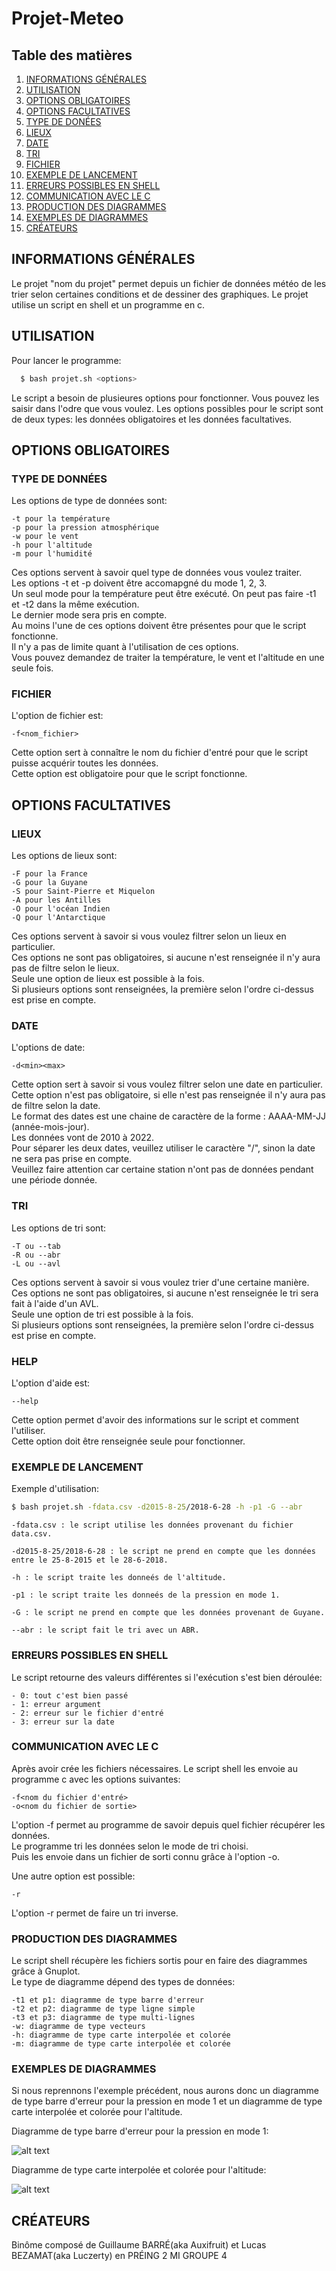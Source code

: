 # Projet-Meteo


## Table des matières
1. [INFORMATIONS GÉNÉRALES](#informations-générales)
2. [UTILISATION](#utilisation)
3. [OPTIONS OBLIGATOIRES](#options-obligatoires)
4. [OPTIONS FACULTATIVES](#options-facultatives)
5. [TYPE DE DONÉES](#type-de-données)
6. [LIEUX](#lieux)
7. [DATE](#date)
8. [TRI](#tri)
9. [FICHIER](#fichier)
10. [EXEMPLE DE LANCEMENT](#exemple-de-lancement)
11. [ERREURS POSSIBLES EN SHELL](#erreurs-possibles-en-shell)
12. [COMMUNICATION AVEC LE C](#communication-avec-le-c)
13. [PRODUCTION DES DIAGRAMMES](#production-des-diagrammes)
14. [EXEMPLES DE DIAGRAMMES](#exemples-de-diagrammes)
15. [CRÉATEURS](#créateurs)

## INFORMATIONS GÉNÉRALES

Le projet "nom du projet" permet depuis un fichier de données météo de les trier selon certaines conditions et de dessiner des graphiques. Le projet utilise un script en shell et un programme en c.

## UTILISATION

Pour lancer le programme:
```bash
  $ bash projet.sh <options>
```
Le script a besoin de plusieures options pour fonctionner. Vous pouvez les saisir dans l'odre que vous voulez.
Les options possibles pour le script sont de deux types: les données obligatoires et les données facultatives.

## OPTIONS OBLIGATOIRES

### TYPE DE DONNÉES

Les options de type de données sont:

	-t pour la température
	-p pour la pression atmosphérique
	-w pour le vent
	-h pour l'altitude
	-m pour l'humidité

Ces options servent à savoir quel type de données vous voulez traiter. <br />
Les options -t et -p doivent être accomapgné du mode 1, 2, 3. <br />
Un seul mode pour la température peut être exécuté. On peut pas faire -t1 et -t2 dans la même exécution. <br />
Le dernier mode sera pris en compte. <br />
Au moins l'une de ces options doivent être présentes pour que le script fonctionne. <br />
Il n'y a pas de limite quant à l'utilisation de ces options. <br />
Vous pouvez demandez de traiter la température, le vent et l'altitude en une seule fois. <br />

### FICHIER

L'option de fichier est:

	-f<nom_fichier>
	
Cette option sert à connaître le nom du fichier d'entré pour que le script puisse acquérir toutes les données. <br />
Cette option est obligatoire pour que le script fonctionne. <br />

## OPTIONS FACULTATIVES

### LIEUX

Les options de lieux sont:

	-F pour la France
	-G pour la Guyane
	-S pour Saint-Pierre et Miquelon
	-A pour les Antilles
	-O pour l'océan Indien
	-Q pour l'Antarctique

Ces options servent à savoir si vous voulez filtrer selon un lieux en particulier. <br />
Ces options ne sont pas obligatoires, si aucune n'est renseignée il n'y aura pas de filtre selon le lieux. <br />
Seule une option de lieux est possible à la fois. <br />
Si plusieurs options sont renseignées, la première selon l'ordre ci-dessus est prise en compte. <br />

### DATE

L'options de date:

	-d<min><max>

Cette option sert à savoir si vous voulez filtrer selon une date en particulier. <br />
Cette option n'est pas obligatoire, si elle n'est pas renseignée il n'y aura pas de filtre selon la date. <br />
Le format des dates est une chaine de caractère de la forme : AAAA-MM-JJ (année-mois-jour). <br />
Les données vont de 2010 à 2022. <br />
Pour séparer les deux dates, veuillez utiliser le caractère "/", sinon la date ne sera pas prise en compte. <br />
Veuillez faire attention car certaine station n'ont pas de données pendant une période donnée. <br />

### TRI

Les options de tri sont:

	-T ou --tab
	-R ou --abr
	-L ou --avl

Ces options servent à savoir si vous voulez trier d'une certaine manière. <br />
Ces options ne sont pas obligatoires, si aucune n'est renseignée le tri sera fait à l'aide d'un AVL. <br />
Seule une option de tri est possible à la fois. <br />
Si plusieurs options sont renseignées, la première selon l'ordre ci-dessus est prise en compte. <br />

### HELP

L'option d'aide est:

	--help

Cette option permet d'avoir des informations sur le script et comment l'utiliser. <br />
Cette option doit être renseignée seule pour fonctionner. <br />

### EXEMPLE DE LANCEMENT

Exemple d'utilisation:

```bash
$ bash projet.sh -fdata.csv -d2015-8-25/2018-6-28 -h -p1 -G --abr
```

	-fdata.csv : le script utilise les données provenant du fichier data.csv.
	
	-d2015-8-25/2018-6-28 : le script ne prend en compte que les données entre le 25-8-2015 et le 28-6-2018.
	
	-h : le script traite les donneés de l'altitude.
	
	-p1 : le script traite les donneés de la pression en mode 1.
	
	-G : le script ne prend en compte que les données provenant de Guyane.
	
	--abr : le script fait le tri avec un ABR.

### ERREURS POSSIBLES EN SHELL

Le script retourne des valeurs différentes si l'exécution s'est bien déroulée:

	- 0: tout c'est bien passé
	- 1: erreur argument
	- 2: erreur sur le fichier d'entré
	- 3: erreur sur la date

### COMMUNICATION AVEC LE C

Après avoir crée les fichiers nécessaires. Le script shell les envoie au programme c avec les options suivantes:

	-f<nom du fichier d'entré>
	-o<nom du fichier de sortie>

L'option -f permet au programme de savoir depuis quel fichier récupérer les données. <br />
Le programme tri les données selon le mode de tri choisi. <br />
Puis les envoie dans un fichier de sorti connu grâce à l'option -o. <br />

Une autre option est possible:

	-r

L'option -r permet de faire un tri inverse. <br />

### PRODUCTION DES DIAGRAMMES

Le script shell récupère les fichiers sortis pour en faire des diagrammes grâce à Gnuplot. <br />
Le type de diagramme dépend des types de données:

	-t1 et p1: diagramme de type barre d'erreur
	-t2 et p2: diagramme de type ligne simple
	-t3 et p3: diagramme de type multi-lignes
	-w: diagramme de type vecteurs
	-h: diagramme de type carte interpolée et colorée
	-m: diagramme de type carte interpolée et colorée

### EXEMPLES DE DIAGRAMMES

Si nous reprennons l'exemple précédent, nous aurons donc un diagramme de type barre d'erreur pour la pression en mode 1 et un diagramme de type carte interpolée et colorée pour l'altitude. <br />

Diagramme de type barre d'erreur pour la pression en mode 1:

![alt text](https://github.com/Auxifruit/Projet-Meteo/blob/main/Exemple%20graphique/Graph_Pres1.png "Graph p1")

Diagramme de type carte interpolée et colorée pour l'altitude:

![alt text](https://github.com/Auxifruit/Projet-Meteo/blob/main/Exemple%20graphique/Graph_Alti.png "Graph h")

## CRÉATEURS

Binôme composé de Guillaume BARRÉ(aka Auxifruit) et Lucas BEZAMAT(aka Luczerty) en PRÉING 2 MI GROUPE 4

